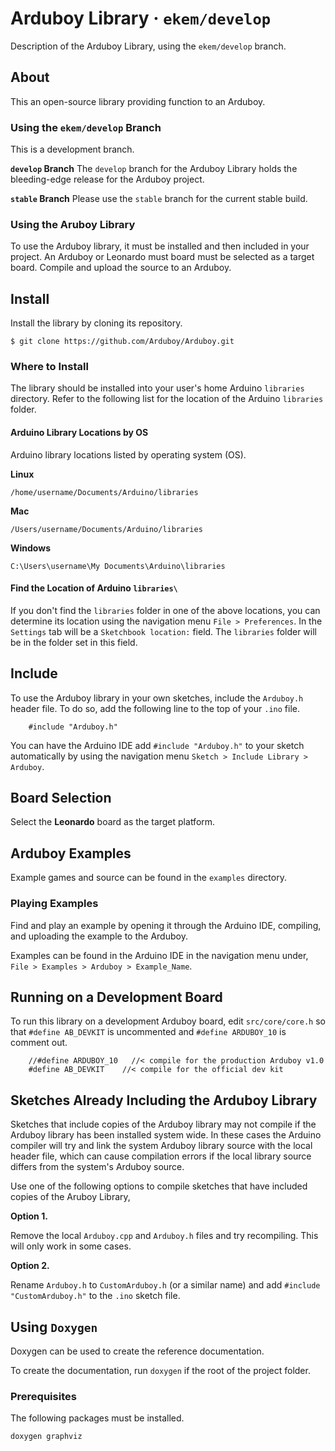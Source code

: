 Arduboy Library · `ekem/develop`
===============

Description of the Arduboy Library, using the `ekem/develop` branch.

## About

This an open-source library providing function to an Arduboy.

### Using the `ekem/develop` Branch

This is a development branch. 

**`develop` Branch**
The `develop` branch for the Arduboy Library holds the bleeding-edge release
for the Arduboy project.

**`stable` Branch**
Please use the `stable` branch for the current stable build.


### Using the Aruboy Library

To use the Arduboy library, it must be installed and then included in your
project. An Arduboy or Leonardo must board must be selected as a target board.
Compile and upload the source to an Arduboy.

## Install

Install the library by cloning its repository.

    $ git clone https://github.com/Arduboy/Arduboy.git

### Where to Install

The library should be installed into your user's home Arduino `libraries`
directory. Refer to the following list for the location of the Arduino
`libraries` folder.

#### Arduino Library Locations by OS

Arduino library locations listed by operating system (OS).

**Linux**

    /home/username/Documents/Arduino/libraries

**Mac**

    /Users/username/Documents/Arduino/libraries

**Windows**

    C:\Users\username\My Documents\Arduino\libraries

#### Find the Location of Arduino `libraries\`

If you don't find the `libraries` folder in one of the above locations, you can
determine its location using the navigation menu `File > Preferences`. In the
`Settings` tab will be a `Sketchbook location:` field. The `libraries` folder
will be in the folder set in this field.

## Include

To use the Arduboy library in your own sketches, include the `Arduboy.h` header
file. To do so, add the following line to the top of your `.ino` file.

~~~~~~~~~~~~~~~{.cpp}
    #include "Arduboy.h"
~~~~~~~~~~~~~~~

You can have the Arduino IDE add `#include "Arduboy.h"` to your sketch 
automatically by using the navigation menu `Sketch > Include Library > Arduboy`.

## Board Selection

Select the **Leonardo** board as the target platform.

## Arduboy Examples

Example games and source can be found in the `examples` directory.

### Playing Examples

Find and play an example by opening it through the Arduino IDE, compiling, 
and uploading the example to the Arduboy.

Examples can be found in the Arduino IDE in the navigation menu under, 
`File > Examples > Arduboy > Example_Name`.

## Running on a Development Board

To run this library on a development Arduboy board, edit `src/core/core.h` so 
that `#define AB_DEVKIT` is uncommented and `#define ARDUBOY_10` is comment out.

~~~~~~~~~~~~~~~{.cpp}
    //#define ARDUBOY_10   //< compile for the production Arduboy v1.0
    #define AB_DEVKIT    //< compile for the official dev kit
~~~~~~~~~~~~~~~

## Sketches Already Including the Arduboy Library

Sketches that include copies of the Arduboy library may not compile if the
Arduboy library has been installed system wide. In these cases the Arduino 
compiler will try and link the system Arduboy library source with the local 
header file, which can cause compilation errors if the local library source 
differs from the system's Arduboy source.

Use one of the following options to compile sketches that have included copies
of the Aruboy Library,

**Option 1.**

Remove the local `Arduboy.cpp` and `Arduboy.h` files and try recompiling. 
This will only work in some cases.

**Option 2.**

Rename `Arduboy.h` to `CustomArduboy.h` (or a similar name) and add
`#include "CustomArduboy.h"` to the `.ino` sketch file. 

## Using `Doxygen`

Doxygen can be used to create the reference documentation.

To create the documentation, run `doxygen` if the root of the project folder.

### Prerequisites

The following packages must be installed.

    doxygen graphviz
